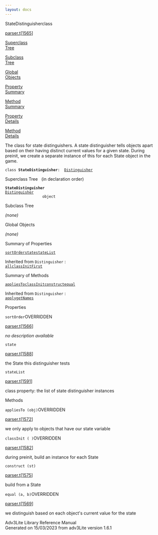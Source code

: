 ```yaml
---
layout: docs
---
```

<span class="title">StateDistinguisher</span><span class="type">class</span>

[parser.t](../file/parser.t.html)\[[1565](../source/parser.t.html#1565)\]

[Superclass  
Tree](#_SuperClassTree_)

[Subclass  
Tree](#_SubClassTree_)

[Global  
Objects](#_ObjectSummary_)

[Property  
Summary](#_PropSummary_)

[Method  
Summary](#_MethodSummary_)

[Property  
Details](#_Properties_)

[Method  
Details](#_Methods_)



The class for state distinguishers. A state distinguisher tells objects
apart based on their having distinct current values for a given state.
During preinit, we create a separate instance of this for each State
object in the game.

`class `**`StateDistinguisher`**` :   `[`Distinguisher`](../object/Distinguisher.html)



<span id="_SuperClassTree_"></span>



<span class="hdln">Superclass Tree</span>   (in declaration order)



**`StateDistinguisher`**  
[`Distinguisher`](../object/Distinguisher.html)  
`                 object`  
<span id="_SubClassTree_"></span>



<span class="hdln">Subclass Tree</span>  



*(none)* <span id="_ObjectSummary_"></span>



<span class="hdln">Global Objects</span>  



*(none)* <span id="_PropSummary_"></span>



<span class="hdln">Summary of Properties</span>  



[`sortOrder`](#sortOrder)[`state`](#state)[`stateList`](#stateList)

Inherited from `Distinguisher` :  
[`all`](../object/Distinguisher.html#all)[`classInitFirst`](../object/Distinguisher.html#classInitFirst)

<span id="_MethodSummary_"></span>



<span class="hdln">Summary of Methods</span>  



[`appliesTo`](#appliesTo)[`classInit`](#classInit)[`construct`](#construct)[`equal`](#equal)

Inherited from `Distinguisher` :  
[`apply`](../object/Distinguisher.html#apply)[`getNames`](../object/Distinguisher.html#getNames)

<span id="_Properties_"></span>



<span class="hdln">Properties</span>  



<span id="sortOrder"></span>

`sortOrder`<span class="rem">OVERRIDDEN</span>

[parser.t](../file/parser.t.html)\[[1566](../source/parser.t.html#1566)\]



*no description available*



<span id="state"></span>

`state`

[parser.t](../file/parser.t.html)\[[1588](../source/parser.t.html#1588)\]



the State this distinguisher tests



<span id="stateList"></span>

`stateList`

[parser.t](../file/parser.t.html)\[[1591](../source/parser.t.html#1591)\]



class property: the list of state distinguisher instances



<span id="_Methods_"></span>



<span class="hdln">Methods</span>  



<span id="appliesTo"></span>

`appliesTo (obj)`<span class="rem">OVERRIDDEN</span>

[parser.t](../file/parser.t.html)\[[1572](../source/parser.t.html#1572)\]



we only apply to objects that have our state variable



<span id="classInit"></span>

`classInit ( )`<span class="rem">OVERRIDDEN</span>

[parser.t](../file/parser.t.html)\[[1582](../source/parser.t.html#1582)\]



during preinit, build an instance for each State



<span id="construct"></span>

`construct (st)`

[parser.t](../file/parser.t.html)\[[1575](../source/parser.t.html#1575)\]



build from a State



<span id="equal"></span>

`equal (a, b)`<span class="rem">OVERRIDDEN</span>

[parser.t](../file/parser.t.html)\[[1569](../source/parser.t.html#1569)\]



we distinguish based on each object's current value for the state





Adv3Lite Library Reference Manual  
Generated on 15/03/2023 from adv3Lite version 1.6.1


